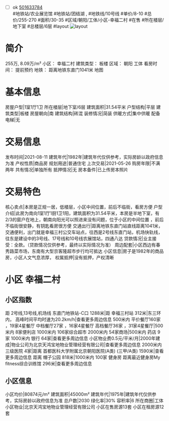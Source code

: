 - [ ] ok [501633784](https://bj.5i5j.com/ershoufang/501633784.html)  
 #地铁站/农业展览馆 #地铁站/团结湖 ,  #地铁线/10号线
#单价/8-10 #总价/255-270 #面积/30-35   #区域/朝阳/工体/小区-幸福二村 #在售 #所在楼层/地下室 #总楼层/6层 #layout 
![layout](http://image2a.5i5j.com/bdir/layout/e279318a6feb4b489be56146d0318914.jpg_P5.jpg) 
# 简介 
 255万,  8.09万/m² 
小区： 幸福二村
建筑类型： 板楼
区域： 朝阳 工体
看房时间： 提前预约
地铁： 距离地铁东直门1041米 地图
# 基本信息 
 房屋户型|1室1厅1卫
所在楼层|地下室/6层
建筑面积|31.54平米
户型结构|平层
建筑类型|板楼
房屋朝向|南
建筑结构|砖混
装修情况|简装
供暖方式|集中供暖
配备电梯|无
# 交易信息 
 发布时间|2021-08-11
建筑年代|1982年|建筑年代仅供参考，实际房龄以政府信息为准
产权性质|商品房
规划用途|普通住宅
上次交易|2021-05-26
购房年限|不满两年
共有情况|单独所有
抵押情况|无
房本备件|已上传房本照片
# 交易特色 
 核心卖点|本房是正规一居，低楼层，小区中间位置，前后不临街，看房方便
户型介绍|此房为南向1室1厅1厨1卫1阳，建筑面积为31.54平米，本房是半地下室，有2/3的窗户在地上，朝南向阳光可以照进来没有问题，位于小区的中间位置 ，前后不临街很安静，有钥匙看房很方便
交通出行|距离地铁东直门站直线距离1041米，交通便利，出门就是幸福三村公交车站点，往西是2号线东直门站，机场快轨线，往东是建设中的3号线、17号线和10号线农展馆站，四通八达
贷款情况|业主接受：全款。（贷款情况仅供参考，最终以实际情况为准）
周边配套|小区西边有春秀路菜市场，东南有大型京客隆超市步行均可抵达
小区信息|房子是1982年的商品房，小区人文气息浓厚，
权属抵押|没有抵押，产权清晰
# 小区 幸福二村
## 小区指数 
 距 2号线,13号线,机场线 东直门地铁站-C口 1288米|距 幸福三村站 312米|东三环内， 高峰时间平均时速为20.2km/h|查看更多周边信息
500米内 平价餐厅160家 ，19家4星餐厅
中档餐厅27家 ，16家4星餐厅
高档餐厅36家 ，31家4星餐厅|500米内 8家便利店
1000米内 106家综合超市
2000米内 54家商场|500米内 药店 9家
1000米内 银行 64家|查看更多周边信息
小区物业费0.5元/平米/月|2000年建成|物业公司为北京天鸿宝地物业管理经营有限公司|查看更多周边信息
2000米内 三级医院 4家|距离 首都医科大学附属北京朝阳医院(A类) (三甲/A类) 1590米|查看更多周边信息
距离 帽子公园 818米|1000米内 100家 健身房
距离最近健身房My fitness综合训练馆 296米|查看更多周边信息
## 小区信息 
 小区均价|80874元/m²
建筑面积|45000m²
建筑年代|1975年|建筑年代仅供参考，实际房龄以政府信息为准
总户数|2030
绿化率|30%
容积率|6
所在商圈|工体
小区物业|北京天鸿宝地物业管理经营有限公司
小区在售房源13套
小区在租房源12套
